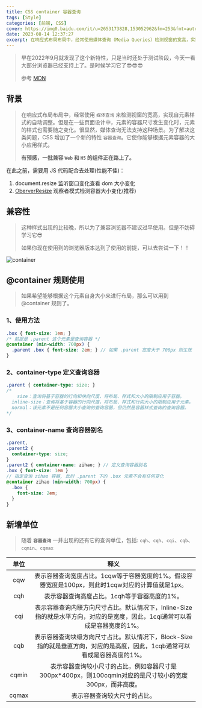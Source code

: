 ```yaml
---
title: CSS container 容器查询
tags: [Style]
categories: [前端, CSS]
cover: https://img0.baidu.com/it/u=2653173828,153052962&fm=253&fmt=auto&app=138&f=JPEG?w=947&h=500
date: 2023-08-14 12:37:27
excerpt: 在响应式布局布局中，经常使用媒体查询（Media Queries）检测视窗的宽高，实现自元素样式的自动调整。但是在一些页面设计中，元素的容器尺寸发生变化时，元素的样式也需要随之变化。很显然，媒体查询无法支持这种场景。为了解决这类问题，CSS 增加了一个新的特性 容器查询
---
```


<!-- # CSS container 容器查询 -->

>早在2022年9月就发现了这个新特性，只是当时还处于测试阶段，今天一看大部分浏览器已经支持上了。是时候学习它了😎😎😎
>
>参考 [MDN](https://developer.mozilla.org/zh-CN/docs/Web/CSS/CSS_container_queries)

## 背景
> 在响应式布局布局中，经常使用 `媒体查询` 来检测视窗的宽高，实现自元素样式的自动调整。但是在一些页面设计中，元素的容器尺寸发生变化时，元素的样式也需要随之变化。很显然，媒体查询无法支持这种场景。为了解决这类问题，CSS 增加了一个新的特性 `容器查询`。它使你能够根据元素容器的大小应用样式。
>
> **有预感，一批兼容 `Web` 和 `H5` 的组件正在路上了。**

在此之前，需要用 JS 代码配合去处理(性能不佳)：

1. document.resize 监听窗口变化查看 dom 大小变化
2. [OberverResize](/blog/2022/04/16/js/#Observer-—-观察者) 观察者模式检测容器大小变化(推荐)

## 兼容性
> 这种样式出现的比较晚，所以为了兼容浏览器不建议过早使用。但是不妨碍学习它😎
>
> 如果你现在使用到的浏览器版本达到了使用的前提，可以去尝试一下！！

![container](/assets/images/container/container.jpg)

## @container 规则使用
> 如果希望能够根据这个元素自身大小来进行布局，那么可以用到 @container 规则了。

### 1、使用方法 

```scss
.box { font-size: 1em; }
/* 前提是 .parent 这个元素是查询容器 */
@container (min-width: 700px) {
  .parent .box { font-size: 2em; } // 如果 .parent 宽度大于 700px 则生效
}
```
### 2、container-type 定义查询容器

```scss
.parent { container-type: size; }
/*
	size：查询将基于容器的行向和块向尺度，将布局、样式和大小的限制应用于容器。
  inline-size：查询将基于容器的行向尺度，将布局、样式和行向大小的限制应用于元素。
  normal：该元素不是任何容器大小查询的查询容器，但仍然是容器样式查询的查询容器。
*/
```
### 3、container-name 查询容器别名

```scss
.parent,
.parent2 {
  container-type: size;
}
.parent2 { container-name: zihao; } // 定义查询容器别名
.box { font-size: 1em }
// 指定查询 zihao 容器, 此时 .parent 下的 .box 元素不会有任何变化
@container zihao (min-width: 700px) { 
  .box {
    font-size: 2em;
  }
}
```
## 新增单位

> 随着  **`容器查询`** 一并出现的还有它的查询单位，包括:  `cqh`、`cqh`、`cqi`、`cqb`、`cqmin`、`cqmax`
>


| 单位  |                             释义                             |
| :---: | :----------------------------------------------------------: |
|  cqw  | 表示容器查询宽度占比。1cqw等于容器宽度的1%。假设容器宽度是100px，则此时1cqw对应的计算值就是1px。 |
|  cqh  |         表示容器查询高度占比。1cqh等于容器高度的1%。         |
|  cqi  | 表示容器查询内联方向尺寸占比。默认情况下，Inline-Size指的就是水平方向，对应的是宽度，因此，1cqi通常可以看成是容器宽度的1%。 |
|  cqb  | 表示容器查询块级方向尺寸占比。默认情况下，Block-Size指的就是垂直方向，对应的是高度，因此，1cqb通常可以看成是容器高度的1%。 |
| cqmin | 表示容器查询较小尺寸的占比，例如容器尺寸是300px*400px，则100cqmin对应的是尺寸较小的宽度300px，而非高度。 |
| cqmax |                 表示容器查询较大尺寸的占比。                 |
